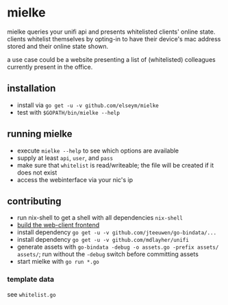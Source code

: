 # mielke

mielke queries your unifi api and presents whitelisted clients'
online state. clients whitelist themselves by opting-in to have
their device's mac address stored and their online state shown.

a use case could be a website presenting a list of (whitelisted)
colleagues currently present in the office.

## installation

* install via `go get -u -v github.com/elseym/mielke`
* test with `$GOPATH/bin/mielke --help`

## running mielke
 * execute `mielke --help` to see which options are available
 * supply at least `api`, `user`, and `pass`
 * make sure that `whitelist` is read/writeable;
   the file will be created if it does not exist
 * access the webinterface via your nic's ip

## contributing

* run nix-shell to get a shell with all dependencies `nix-shell`
* [build the web-client frontend](web-client/readme.md)
* install dependency `go get -u -v github.com/jteeuwen/go-bindata/...`
* install dependency `go get -u -v github.com/mdlayher/unifi`
* generate assets with `go-bindata -debug -o assets.go -prefix assets/ assets/`;
  run without the `-debug` switch before committing assets
* start mielke with `go run *.go`

### template data
see `whitelist.go`
